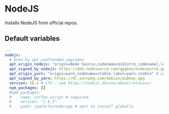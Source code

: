 # NodeJS

Installs NodeJS from official repos.

<!--ROLEVARS-->
## Default variables
```yaml
---
nodejs:
  # Used by apt_unattended_upgrades
  apt_origin_nodejs: "origin=Node Source,codename=${distro_codename},label=Node Source" # nodejs repo
  apt_signed_by_nodejs: https://deb.nodesource.com/gpgkey/nodesource.gpg.key
  apt_origin_yarn: "origin=yarn,codename=stable,label=yarn-stable" # yarn repo
  apt_signed_by_yarn: https://dl.yarnpkg.com/debian/pubkey.gpg
  version: 18.x # LTS - see https://nodejs.dev/en/about/releases/
  npm_packages: []
  #npm_packages:
  #  - name: coffee-script # required
  #    version: "1.6.1"
  #    path: /path/to/node/app # omit to install globally

```

<!--ENDROLEVARS-->
